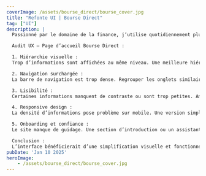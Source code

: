 ```yaml
---
coverImage: /assets/bourse_direct/bourse_cover.jpg
title: "Refonte UI | Bourse Direct"
tag: ["UI"]
description: |
  Passionné par le domaine de la finance, j’utilise quotidiennement plusieurs applications pour me tenir informé. Récemment, j’ai découvert l’interface de Bourse Direct, que j’ai trouvée vieillissante, avec une surcharge d’informations et une palette de couleurs peu harmonieuse, ce qui nuit à l’expérience utilisateur. J’ai donc entrepris de repenser la page d’accueil en proposant un design plus moderne, épuré et orienté utilisateur.

  Audit UX – Page d’accueil Bourse Direct :

  1. Hiérarchie visuelle :
  Trop d’informations sont affichées au même niveau. Une meilleure hiérarchisation via la typographie, les espacements et le regroupement visuel est nécessaire.

  2. Navigation surchargée :
  La barre de navigation est trop dense. Regrouper les onglets similaires dans des menus déroulants et différencier les appels à l’action permettrait une meilleure clarté.

  3. Lisibilité :
  Certaines informations manquent de contraste ou sont trop petites. Améliorer la taille des polices, l’espacement et les couleurs améliorerait la clarté.

  4. Responsive design :
  La densité d’informations pose problème sur mobile. Une version simplifiée avec des blocs repliables et des icônes explicites est recommandée.

  5. Onboarding et confiance :
  Le site manque de guidage. Une section d’introduction ou un assistant interactif aiderait les nouveaux utilisateurs.

  Conclusion : 
  L’interface bénéficierait d’une simplification visuelle et fonctionnelle pour renforcer l’accessibilité, la lisibilité et la confiance.
pubDate: 'Jan 10 2025'
heroImage:
    - /assets/bourse_direct/bourse_cover.jpg
---
```


